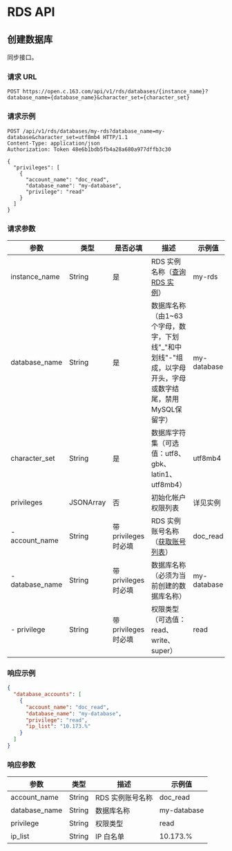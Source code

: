 # RDS API

## 创建数据库

同步接口。

### 请求 URL

`POST https://open.c.163.com/api/v1/rds/databases/{instance_name}?database_name={database_name}&character_set={character_set}`

### 请求示例

```http
POST /api/v1/rds/databases/my-rds?database_name=my-database&character_set=utf8mb4 HTTP/1.1
Content-Type: application/json
Authorization: Token 48e6b1bdb5fb4a28a680a977dffb3c30

{
  "privileges": [
    {
      "account_name": "doc_read",
      "database_name": "my-database",
      "privilege": "read"
    }
  ]
}
```

### 请求参数

|       参数      |    类型   |       是否必填       |                                                   描述                                                  |   示例值    |
|-----------------|-----------|----------------------|---------------------------------------------------------------------------------------------------------|-------------|
| instance_name   | String    | 是                   | RDS 实例名称（[查询 RDS 实例](../md.html#!平台服务/RDS/API手册/查询RDS实例.md)）          | my-rds      |
| database_name   | String    | 是                   | 数据库名称（由1~63个字母，数字，下划线"_"和中划线"-"组成，以字母开头，字母或数字结尾，禁用MySQL保留字） | my-database |
| character_set   | String    | 是                   | 数据库字符集（可选值：utf8、gbk、latin1、utf8mb4）                                                      | utf8mb4     |
| privileges      | JSONArray | 否                   | 初始化帐户权限列表                                                                                      | 详见实例    |
| - account_name  | String    | 带 privileges 时必填 | RDS 实例账号名称（[获取账号列表](../md.html#!平台服务/RDS/API手册/获取账号列表.md)）      | doc_read    |
| - database_name | String    | 带 privileges 时必填 | 数据库名称（必须为当前创建的数据库名称）                                                                | my-database |
| - privilege     | String    | 带 privileges 时必填 | 权限类型（可选值：read、write、super）                                                                  | read        |



### 响应示例

```json
{
  "database_accounts": [
    {
      "account_name": "doc_read",
      "database_name": "my-database",
      "privilege": "read",
      "ip_list": "10.173.%"
    }
  ]
}
```

### 响应参数

|      参数     |  类型  |       描述       |   示例值    |
|---------------|--------|------------------|-------------|
| account_name  | String | RDS 实例账号名称 | doc_read    |
| database_name | String | 数据库名称       | my-database |
| privilege     | String | 权限类型         | read        |
| ip_list       | String | IP 白名单        | 10.173.%    |














